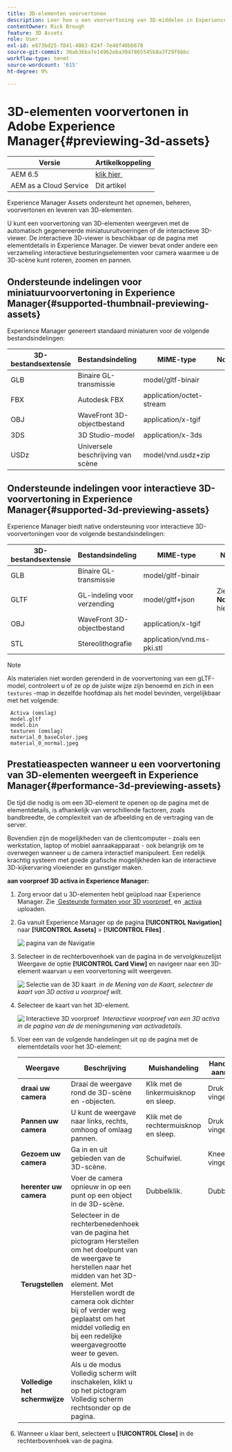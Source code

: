 ```yaml
---
title: 3D-elementen voorvertonen
description: Leer hoe u een voorvertoning van 3D-middelen in Experience Manager kunt bekijken.
contentOwner: Rick Brough
feature: 3D Assets
role: User
exl-id: e873bd25-f841-4063-824f-7e48f40bb678
source-git-commit: 36ab36ba7e14962eba3947865545b8a3f29f6bbc
workflow-type: tm+mt
source-wordcount: '615'
ht-degree: 0%

---
```


# 3D-elementen voorvertonen in Adobe Experience Manager{#previewing-3d-assets}

| Versie | Artikelkoppeling |
| -------- | ---------------------------- |
| AEM 6.5 | [&#x200B; klik hier &#x200B;](https://experienceleague.adobe.com/docs/experience-manager-65/assets/using/previewing-3d-assets.html?lang=nl-NL) |
| AEM as a Cloud Service | Dit artikel |

Experience Manager Assets ondersteunt het opnemen, beheren, voorvertonen en leveren van 3D-elementen.

U kunt een voorvertoning van 3D-elementen weergeven met de automatisch gegenereerde miniatuuruitvoeringen of de interactieve 3D-viewer. De interactieve 3D-viewer is beschikbaar op de pagina met elementdetails in Experience Manager. De viewer bevat onder andere een verzameling interactieve besturingselementen voor camera waarmee u de 3D-scène kunt roteren, zoomen en pannen.

<!-- See also [Working with 3D assets in Dynamic Media](/help/assets/dynamic-media/assets-3d.md). -->

## Ondersteunde indelingen voor miniatuurvoorvertoning in Experience Manager{#supported-thumbnail-previewing-assets}

Experience Manager genereert standaard miniaturen voor de volgende bestandsindelingen:

| 3D-bestandsextensie | Bestandsindeling | MIME-type | Notities |
|---|---|---|---|
| GLB | Binaire GL-transmissie | model/gltf-binair |  |
| FBX | Autodesk FBX | application/octet-stream |  |
| OBJ | WaveFront 3D-objectbestand | application/x-tgif |  |
| 3DS | 3D Studio-model | application/x-3ds |  |
| USDz | Universele beschrijving van scène | model/vnd.usdz+zip |  |

## Ondersteunde indelingen voor interactieve 3D-voorvertoning in Experience Manager{#supported-3d-previewing-assets}

Experience Manager biedt native ondersteuning voor interactieve 3D-voorvertoningen voor de volgende bestandsindelingen:

| 3D-bestandsextensie | Bestandsindeling | MIME-type | Notities |
|---|---|---|---|
| GLB | Binaire GL-transmissie | model/gltf-binair |  |
| GLTF | GL-indeling voor verzending | model/gltf+json | Zie de **Nota** hieronder. |
| OBJ | WaveFront 3D-objectbestand | application/x-tgif |  |
| STL | Stereolithografie | application/vnd.ms-pki.stl |  |


>[!NOTE]
>
>Als materialen niet worden gerenderd in de voorvertoning van een gLTF-model, controleert u of ze op de juiste wijze zijn benoemd en zich in een `textures` -map in dezelfde hoofdmap als het model bevinden, vergelijkbaar met het volgende:

     Activa (omslag) 
     model.gltf 
     model.bin 
     texturen (omslag) 
     material_0_baseColor.jpeg 
     material_0_normal.jpeg 

## Prestatieaspecten wanneer u een voorvertoning van 3D-elementen weergeeft in Experience Manager{#performance-3d-previewing-assets}

De tijd die nodig is om een 3D-element te openen op de pagina met de elementdetails, is afhankelijk van verschillende factoren, zoals bandbreedte, de complexiteit van de afbeelding en de vertraging van de server.

Bovendien zijn de mogelijkheden van de clientcomputer - zoals een werkstation, laptop of mobiel aanraakapparaat - ook belangrijk om te overwegen wanneer u de camera interactief manipuleert. Een redelijk krachtig systeem met goede grafische mogelijkheden kan de interactieve 3D-kijkervaring vloeiender en gunstiger maken.

**aan voorproef 3D activa in Experience Manager:**

1. Zorg ervoor dat u 3D-elementen hebt geüpload naar Experience Manager.
Zie [&#x200B; Gesteunde formaten voor 3D voorproef &#x200B;](#supported-3d-previewing-assets) en [&#x200B; activa &#x200B;](/help/assets/manage-digital-assets.md#uploading-assets) uploaden.
1. Ga vanuit Experience Manager op de pagina **[!UICONTROL Navigation]** naar **[!UICONTROL Assets]** > **[!UICONTROL Files]** .

   ![&#x200B; pagina van de Navigatie &#x200B;](/help/assets/dynamic-media/assets/navigation-assets.png)

1. Selecteer in de rechterbovenhoek van de pagina in de vervolgkeuzelijst Weergave de optie **[!UICONTROL Card View]** en navigeer naar een 3D-element waarvan u een voorvertoning wilt weergeven.

   ![&#x200B; Selectie van de 3D kaart &#x200B;](/help/assets/dynamic-media/assets/3d-card-select.png)
   _in de Mening van de Kaart, selecteer de kaart van 3D activa u voorproef wilt._

1. Selecteer de kaart van het 3D-element.

   ![&#x200B; Interactieve 3D voorproef &#x200B;](/help/assets/dynamic-media/assets/3d-preview.png)
   _Interactieve voorproef van een 3D activa in de pagina van de de meningsmening van activadetails._
1. Voer een van de volgende handelingen uit op de pagina met de elementdetails voor het 3D-element:

   | Weergave | Beschrijving | Muishandeling | Handeling op het aanraakscherm |
   | --- | --- | --- | --- |
   | **draai uw camera** | Draai de weergave rond de 3D-scène en -objecten. | Klik met de linkermuisknop en sleep. | Druk met één vinger en sleep. |
   | **Pannen uw camera** | U kunt de weergave naar links, rechts, omhoog of omlaag pannen. | Klik met de rechtermuisknop en sleep. | Druk met twee vingers en sleep. |
   | **Gezoem uw camera** | Ga in en uit gebieden van de 3D-scène. | Schuifwiel. | Kneep met twee vingers. |
   | **herenter uw camera** | Voer de camera opnieuw in op een punt op een object in de 3D-scène. | Dubbelklik. | Dubbelselecteren. |
   | **Terugstellen** | Selecteer in de rechterbenedenhoek van de pagina het pictogram Herstellen om het doelpunt van de weergave te herstellen naar het midden van het 3D-element. Met Herstellen wordt de camera ook dichter bij of verder weg geplaatst om het middel volledig en bij een redelijke weergavegrootte weer te geven. |   |   |
   | **Volledige het schermwijze** | Als u de modus Volledig scherm wilt inschakelen, klikt u op het pictogram Volledig scherm rechtsonder op de pagina. |   |   |

1. Wanneer u klaar bent, selecteert u **[!UICONTROL Close]** in de rechterbovenhoek van de pagina.
